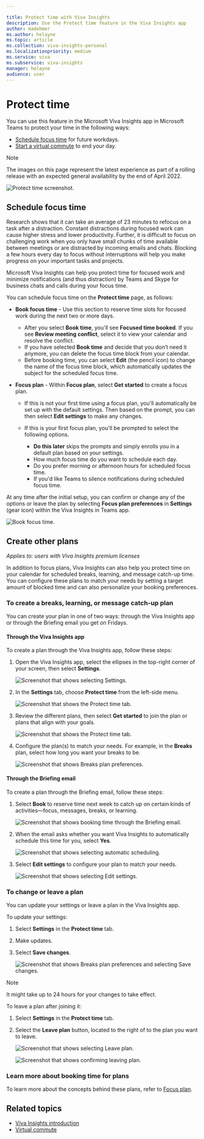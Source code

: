 ```yaml
---

title: Protect time with Viva Insights
description: Use the Protect time feature in the Viva Insights app  
author: madehmer
ms.author: helayne
ms.topic: article
ms.collection: viva-insights-personal
ms.localizationpriority: medium 
ms.service: viva
ms.subservice: viva-insights
manager: helayne
audience: user
---
```


# Protect time

You can use this feature in the Microsoft Viva Insights app in Microsoft Teams to protect your time in the following ways:

* [Schedule focus time](#schedule-focus-time) for future workdays.
* [Start a virtual commute](viva-insights-virtual-commute.md) to end your day.

>[!Note]
>The images on this page represent the latest experience as part of a rolling release with an expected general availability by the end of April 2022.

![Protect time screenshot.](Images/protect-t3.png)

## Schedule focus time

Research shows that it can take an average of 23 minutes to refocus on a task after a distraction. Constant distractions during focused work can cause higher stress and lower productivity. Further, it is difficult to focus on challenging work when you only have small chunks of time available between meetings or are distracted by incoming emails and chats. Blocking a few hours every day to focus without interruptions will help you make progress on your important tasks and projects.

Microsoft Viva Insights can help you protect time for focused work and minimize notifications (and thus distraction) by Teams and Skype for business chats and calls during your focus time.

You can schedule focus time on the **Protect time** page, as follows:

* **Book focus time** - Use this section to reserve time slots for focused work during the next two or more days.

  * After you select **Book time**, you'll see **Focused time booked**. If you see **Review meeting conflict**, select it to view your calendar and resolve the conflict.
  * If you have selected **Book time** and decide that you don’t need it anymore, you can delete the focus time block from your calendar.
  * Before booking time, you can select **Edit** (the pencil icon) to change the name of the focus time block, which automatically updates the subject for the scheduled focus time.

* **Focus plan** - Within **Focus plan**, select **Get started** to create a focus plan.

  * If this is not your first time using a focus plan, you'll automatically be set up with the default settings. Then based on the prompt, you can then select **Edit settings** to make any changes.
  * If this is your first focus plan, you'll be prompted to select the following options.

    * **Do this later** skips the prompts and simply enrolls you in a default plan based on your settings.
    * How much focus time do you want to schedule each day.
    * Do you prefer morning or afternoon hours for scheduled focus time.
    * If you'd like Teams to silence notifications during scheduled focus time.

At any time after the initial setup, you can confirm or change any of the options or leave the plan by selecting **Focus plan preferences** in **Settings** (gear icon) within the Viva Insights in Teams app.

![Book focus time.](Images/pt-focus-3.png)

## Create other plans

*Applies to: users with Viva Insights premium licenses*

In addition to focus plans, Viva Insights can also help you protect time on your calendar for scheduled breaks, learning, and message catch-up time. You can configure these plans to match your needs by setting a target amount of blocked time and can also personalize your booking preferences.  

### To create a breaks, learning, or message catch-up plan

You can create your plan in one of two ways: through the Viva Insights app or through the Briefing email you get on Fridays.

#### Through the Viva Insights app

To create a plan through the Viva Insights app, follow these steps:

1. Open the Viva Insights app, select the ellipses in the top-right corner of your screen, then select **Settings**.

    ![Screenshot that shows selecting Settings.](Images/settings.png)

2. In the **Settings** tab, choose **Protect time** from the left-side menu.

    ![Screenshot that shows the Protect time tab.](Images/protect-time-tab.png)

3. Review the different plans, then select **Get started** to join the plan or plans that align with your goals.

    ![Screenshot that shows the Protect time tab.](Images/plans-get-started.png)

4. Configure the plan(s) to match your needs. For example, in the **Breaks** plan, select how long you want your breaks to be.

    ![Screenshot that shows Breaks plan preferences.](Images/breaks-plan-preferences.png)

#### Through the Briefing email

To create a plan through the Briefing email, follow these steps:

1. Select **Book** to reserve time next week to catch up on certain kinds of activities—focus, messages, breaks, or learning.

    ![Screenshot that shows booking time through the Briefing email.](Images/briefing-email-book.png)

2. When the email asks whether you want Viva Insights to automatically schedule this time for you, select **Yes**.

    ![Screenshot that shows selecting automatic scheduling.](Images/briefing-email-schedule.png)

3. Select **Edit settings** to configure your plan to match your needs.

    ![Screenshot that shows selecting Edit settings.](Images/briefing-email-edit-settings.png)

### To change or leave a plan

You can update your settings or leave a plan in the Viva Insights app.

To update your settings:

1. Select **Settings** in the **Protect time** tab.
2. Make updates.
3. Select **Save changes**.

    ![Screenshot that shows Breaks plan preferences and selecting Save changes.](Images/breaks-plan-preferences.png)

>[!Note]
> It might take up to 24 hours for your changes to take effect.

To leave a plan after joining it:

1. Select **Settings** in the **Protect time** tab.
2. Select the **Leave plan** button, located to the right of to the plan you want to leave.

    ![Screenshot that shows selecting Leave plan.](Images/leave-plan.png)

    ![Screenshot that shows confirming leaving plan.](Images/leave-plan-confirm.png)

### Learn more about booking time for plans

To learn more about the concepts behind these plans, refer to [Focus plan](../Use/focus-plan.md#concepts).

## Related topics

* [Viva Insights introduction](viva-teams-app.md)
* [Virtual commute](viva-insights-virtual-commute.md)
